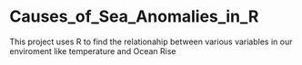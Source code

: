 # Causes_of_Sea_Anomalies_in_R
This project uses R to find the relationahip between various variables in our enviroment like temperature and Ocean Rise
